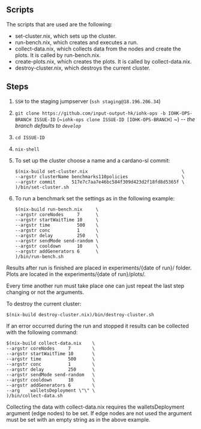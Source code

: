 ## Scripts

The scripts that are used are the following:

  * set-cluster.nix, which sets up the cluster.
  * run-bench.nix, which creates and executes a run.
  * collect-data.nix, which collects data from the nodes
                      and create the plots. It is called
                      by run-bench.nix.
  * create-plots.nix, which creates the plots. It is 
                         called by collect-data.nix.
  * destroy-cluster.nix, which destroys the current cluster.


## Steps

1. `SSH` to the staging jumpserver (`ssh staging@18.196.206.34`)

1. `git clone https://github.com/input-output-hk/iohk-ops -b IOHK-OPS-BRANCH ISSUE-ID` (~`iohk-ops clone ISSUE-ID [IOHK-OPS-BRANCH]` ~) -- _the branch defaults to `develop`_

1. `cd ISSUE-ID`

1. `nix-shell`

1. To set up the cluster choose a name and a cardano-sl commit:
    ```
    $(nix-build set-cluster.nix                                   \
    --argstr clusterName benchmarks110policies                    \
    --argstr commit      517e7c7aa7e46bc584f309d423d2f18fd8d5365f \
    )/bin/set-cluster.sh
   ```

1. To run a benchmark set the settings as in the following example:
    ```
    $(nix-build run-bench.nix     \
    --argstr coreNodes     7      \
    --argstr startWaitTime 10     \
    --argstr time          500    \
    --argstr conc          1      \
    --argstr delay         250    \
    --argstr sendMode send-random \
    --argstr cooldown      10     \
    --argstr addGenerators 6      \
    )/bin/run-bench.sh
    ```

Results after run is finished are placed in 
experiments/{date of run}/ folder. Plots are located in the
experiments/{date of run}/plots/.

Every time another run must take place one can just
repeat the last step changing or not the arguments.

To destroy the current cluster:

  `$(nix-build destroy-cluster.nix)/bin/destroy-cluster.sh`

If an error occurred during the run and stopped it results
can be collected with the following command:

  ```
  $(nix-build collect-data.nix    \
  --argstr coreNodes     7        \
  --argstr startWaitTime 10       \
  --argstr time          500      \
  --argstr conc          1        \
  --argstr delay         250      \
  --argstr sendMode send-random   \
  --argstr cooldown      10       \
  --argstr addGenerators 6        \
  --arg    walletsDeployment \"\" \
  )/bin/collect-data.sh
  ```

Collecting the data with collect-data.nix requires the
walletsDeployment argument (edge nodes) to be set. If
edge nodes are not used the argument must be set with
an empty string as in the above example.

